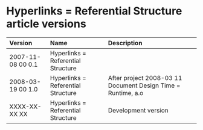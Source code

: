 ﻿Hyperlinks = Referential Structure article versions
==================================================

|**Version**|**Name**|**Description**|
| :- | :- | :- |
|2007-11-08 00  0.1|Hyperlinks = Referential Structure||
|2008-03-19 00  1.0|Hyperlinks = Referential Structure|After project  2008-03 11  Document Design Time = Runtime, a.o|
|XXXX-XX-XX XX|Hyperlinks = Referential Structure|Development version|

